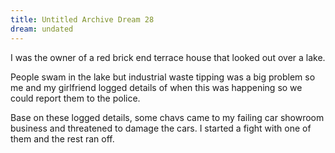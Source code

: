 ```yaml
---
title: Untitled Archive Dream 28
dream: undated
---
```


I was the owner of a red brick end terrace house that looked out over a lake.

People swam in the lake but industrial waste tipping was a big problem so me and my girlfriend logged details of when this was happening so we could report them to the police.

Base on these logged details, some chavs came to my failing car showroom business and threatened to damage the cars. I started a fight with one of them and the rest ran off.